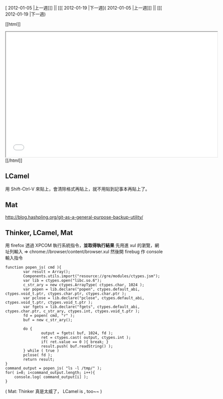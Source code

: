 [ 2012-01-05 |上一週]]] || [[[ 2012-01-19 |下一週]( 2012-01-05 |上一週]]] || [[[ 2012-01-19 |下一週)



[[html]]
<iframe src='<http://pad.hackingthursday.org>  ?showControls=true&showChat=true&showLineNumbers=true&useMonospaceFont=false' width=675 height=400></iframe>
[[/html]]

## LCamel

用 Shift-Ctrl-V 來貼上，會清除格式再貼上，就不用貼到記事本再貼上了。

## Mat

<http://blog.hashpling.org/git-as-a-general-purpose-backup-utility/>

## Thinker, LCamel, Mat


用 firefox 透過 XPCOM 執行系統指令，**並取得執行結果**
先用進 xul 的瀏覽，網址列輸入 => chrome://browser/content/browser.xul
然後開 firebug 作 console 輸入指令

    function popen_js( cmd ){
            var result = Array();
            Components.utils.import("resource://gre/modules/ctypes.jsm");
            var lib = ctypes.open("libc.so.6");
            c_str_ary = new ctypes.ArrayType( ctypes.char, 1024 );
            var popen = lib.declare("popen", ctypes.default_abi, ctypes.void_t.ptr, ctypes.char.ptr, ctypes.char.ptr );
            var pclose = lib.declare("pclose", ctypes.default_abi, ctypes.void_t.ptr, ctypes.void_t.ptr );
            var fgets = lib.declare("fgets", ctypes.default_abi, ctypes.char.ptr, c_str_ary, ctypes.int, ctypes.void_t.ptr );
            fd = popen( cmd, "r" );
            buf = new c_str_ary();

            do {
                    output = fgets( buf, 1024, fd );
                    ret = ctypes.cast( output, ctypes.int );
                    if( ret.value == 0 ){ break; }
                    result.push( buf.readString() );
            } while ( true )
            pclose( fd );
            return result;
    }
    command_output = popen_js( "ls -l /tmp/" );
    for( i=0; i<command_output.length; i++){
        console.log( command_output[i] );
    }


( Mat: Thinker 真是太威了， LCamel is , too~~ )